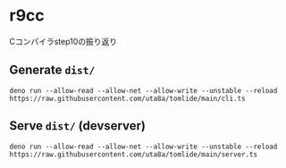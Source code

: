 # r9cc

Cコンパイラstep10の振り返り

## Generate `dist/`

```none
deno run --allow-read --allow-net --allow-write --unstable --reload https://raw.githubusercontent.com/uta8a/tomlide/main/cli.ts
```

## Serve `dist/` (devserver)

```none
deno run --allow-read --allow-net --allow-write --unstable --reload https://raw.githubusercontent.com/uta8a/tomlide/main/server.ts
```

